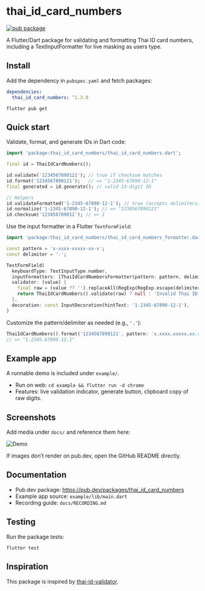 # thai_id_card_numbers

[![pub package](https://img.shields.io/pub/v/thai_id_card_numbers)](https://pub.dev/packages/thai_id_card_numbers)

A Flutter/Dart package for validating and formatting Thai ID card numbers, including a TextInputFormatter for live masking as users type.

## Install

Add the dependency in `pubspec.yaml` and fetch packages:

```yaml
dependencies:
  thai_id_card_numbers: ^1.3.0
```

```
flutter pub get
```

## Quick start

Validate, format, and generate IDs in Dart code:

```dart
import 'package:thai_id_card_numbers/thai_id_card_numbers.dart';

final id = ThaiIdCardNumbers();

id.validate('1234567890121'); // true if checksum matches
id.format('1234567890121');   // => "1-2345-67890-12-1"
final generated = id.generate(); // valid 13-digit ID

// Helpers
id.validateFormatted('1-2345-67890-12-1'); // true (accepts delimiters)
id.normalize('1-2345-67890-12-1'); // => "1234567890121"
id.checksum('123456789012'); // => 1
```

Use the input formatter in a Flutter `TextFormField`:

```dart
import 'package:thai_id_card_numbers/thai_id_card_numbers_formatter.dart';

const pattern = 'x-xxxx-xxxxx-xx-x';
const delimiter = '-';

TextFormField(
  keyboardType: TextInputType.number,
  inputFormatters: [ThaiIdCardNumbersFormatter(pattern: pattern, delimiter: delimiter)],
  validator: (value) {
    final raw = (value ?? '').replaceAll(RegExp(RegExp.escape(delimiter)), '');
    return ThaiIdCardNumbers().validate(raw) ? null : 'Invalid Thai ID card number';
  },
  decoration: const InputDecoration(hintText: '1-2345-67890-12-1'),
)
```

Customize the pattern/delimiter as needed (e.g., `'.'`):

```dart
ThaiIdCardNumbers().format('1234567890121', pattern: 'x.xxxx.xxxxx.xx.x', delimiter: '.');
// => "1.2345.67890.12.1"
```

## Example app

A runnable demo is included under `example/`.

- Run on web: `cd example && flutter run -d chrome`
- Features: live validation indicator, generate button, clipboard copy of raw digits.

## Screenshots

Add media under `docs/` and reference them here:

![Demo](docs/demo.gif)

If images don’t render on pub.dev, open the GitHub README directly.

## Documentation

- Pub.dev package: https://pub.dev/packages/thai_id_card_numbers
- Example app source: `example/lib/main.dart`
- Recording guide: `docs/RECORDING.md`

## Testing

Run the package tests:

```
flutter test
```

## Inspiration

This package is inspired by [thai-id-validator](https://www.npmjs.com/package/thai-id-validator).

